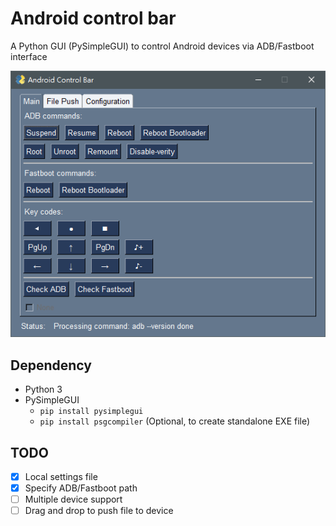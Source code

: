 # Android control bar

A Python GUI (PySimpleGUI) to control Android devices via ADB/Fastboot interface

![Main UI](https://github.com/oldclock/android-control-bar/blob/main/image/for_readme/main_ui.png)

## Dependency

- Python 3
- PySimpleGUI
  - <code>pip install pysimplegui</code>
  - <code>pip install psgcompiler</code> (Optional, to create standalone EXE file)

## TODO

- [x] Local settings file
- [x] Specify ADB/Fastboot path
- [ ] Multiple device support
- [ ] Drag and drop to push file to device
